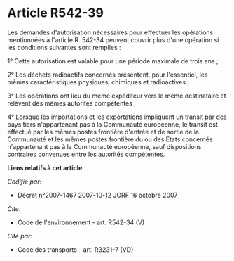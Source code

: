 # Article R542-39

Les demandes d'autorisation nécessaires pour effectuer les opérations mentionnées à l'article R. 542-34 peuvent couvrir plus
d'une opération si les conditions suivantes sont remplies :

1° Cette autorisation est valable pour une période maximale de trois ans ;

2° Les déchets radioactifs concernés présentent, pour l'essentiel, les mêmes caractéristiques physiques, chimiques et
radioactives ;

3° Les opérations ont lieu du même expéditeur vers le même destinataire et relèvent des mêmes autorités compétentes ;

4° Lorsque les importations et les exportations impliquent un transit par des pays tiers n'appartenant pas à la Communauté
européenne, le transit est effectué par les mêmes postes frontière d'entrée et de sortie de la Communauté et les mêmes postes
frontière du ou des Etats concernés n'appartenant pas à la Communauté européenne, sauf dispositions contraires convenues
entre les autorités compétentes.

**Liens relatifs à cet article**

_Codifié par_:

  - Décret n°2007-1467 2007-10-12 JORF 16 octobre 2007

_Cite_:

  - Code de l'environnement - art. R542-34 (V)

_Cité par_:

  - Code des transports - art. R3231-7 (VD)

